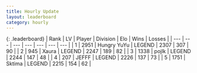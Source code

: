 ```yaml
---
title: Hourly Update
layout: leaderboard
category: hourly
---
```


{: .leaderboard}
| Rank | LV | Player | Division | Elo | Wins | Losses |
| --- | --- | --- | --- | --- | --- | --- |
| <span data-change="0">1</span> | 2951 | <span title="ID: 164871">Hungry YuYu</span> | LEGEND | <span data-change="0">2307</span> | <span data-change="0">307</span> | <span data-change="0">90</span> |
| <span data-change="0">2</span> | 945 | <span title="ID: 200908">Xaura</span> | LEGEND | <span data-change="0">2247</span> | <span data-change="0">189</span> | <span data-change="0">82</span> |
| <span data-change="0">3</span> | 1338 | <span title="ID: 4783">pojlk</span> | LEGEND | <span data-change="0">2244</span> | <span data-change="0">147</span> | <span data-change="0">48</span> |
| <span data-change="0">4</span> | 207 | <span title="ID: 488585">JEFFF</span> | LEGEND | <span data-change="0">2226</span> | <span data-change="0">137</span> | <span data-change="0">73</span> |
| <span data-change="0">5</span> | 1751 | <span title="ID: 353063">Sktima</span> | LEGEND | <span data-change="-9">2215</span> | <span data-change="1">154</span> | <span data-change="1">62</span> |